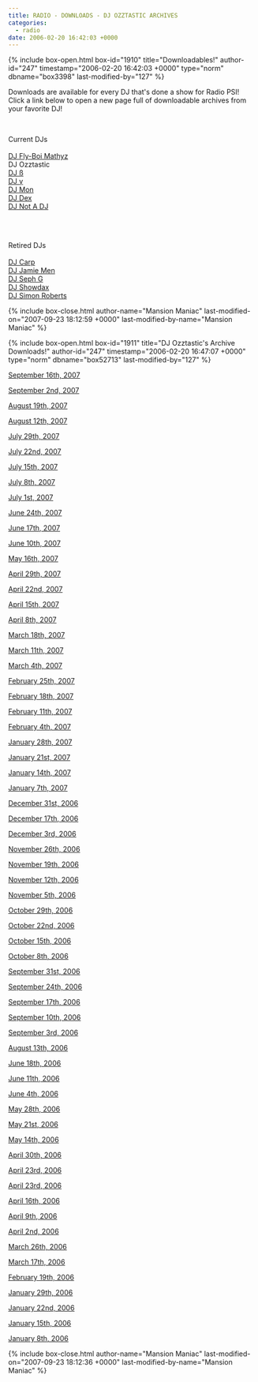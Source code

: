 ```yaml
---
title: RADIO - DOWNLOADS - DJ OZZTASTIC ARCHIVES
categories:
  - radio
date: 2006-02-20 16:42:03 +0000
---
```

{% include box-open.html box-id="1910" title="Downloadables!" author-id="247" timestamp="2006-02-20 16:42:03 +0000" type="norm" dbname="box3398" last-modified-by="127" %}
<p>
Downloads are available for every DJ that's done a show for Radio PSI!  Click a link below to open a new page full of downloadable archives from your favorite DJ!
</p><BR />

<p>Current DJs<BR /><BR />
<a href='/radio/downloads/mathyz'>DJ Fly-Boi Mathyz</a><BR />
DJ Ozztastic<BR />
<a href='/radio/downloads/b'>DJ ß</a><BR />
<a href='/radio/downloads/g'>DJ γ</a><BR />
<a href='/radio/downloads/mon'>DJ Mon</a><BR />
<a href='/radio/downloads/dex'>DJ Dex</a><BR />
<a href='/radio/downloads/notadj'>DJ Not A DJ</a><BR />
</p><BR /><BR />

<p>Retired DJs<BR /><BR />
<a href='/radio/downloads/carp'>DJ Carp</a><BR />
<a href='/radio/downloads/jamiemen'>DJ Jamie Men</a><BR />
<a href='/radio/downloads/sephg'>DJ Seph G</a><BR />
<a href='/radio/downloads/showdax'>DJ Showdax</a><BR />
<a href='/radio/downloads/simonbob'>DJ Simon Roberts</a><BR />
</p>
{% include box-close.html author-name="Mansion Maniac" last-modified-on="2007-09-23 18:12:59 +0000" last-modified-by-name="Mansion Maniac" %}

{% include box-open.html box-id="1911" title="DJ Ozztastic's Archive Downloads!" author-id="247" timestamp="2006-02-20 16:47:07 +0000" type="norm" dbname="box52713" last-modified-by="127" %}
<p>
<a href="http://radio.starmen.net/dumps/archives/ozztastic/radiopsidumpdjozwalled20070916.ogg" target="_blank">September 16th, 2007</a>
</p>

<p>
<a href="http://radio.starmen.net/dumps/archives/ozztastic/radiopsidumpdjozwalled20070902.ogg" target="_blank">September 2nd, 2007</a>
</p>

<p>
<a href="http://radio.starmen.net/dumps/archives/ozztastic/radiopsidumpdjozwalled20070819.ogg" target="_blank">August 19th, 2007</a>
</p>

<p>
<a href="http://radio.starmen.net/dumps/archives/ozztastic/radiopsidumpdjozwalled20070812.ogg" target="_blank">August 12th, 2007</a>
</p>

<p>
<a href="http://radio.starmen.net/dumps/archives/ozztastic/radiopsidumpdjozwalled20070729.ogg" target="_blank">July 29th, 2007</a>
</p>

<p>
<a href="http://radio.starmen.net/dumps/archives/ozztastic/radiopsidumpdjozwalled20070722.ogg" target="_blank">July 22nd, 2007</a>
</p>

<p>
<a href="http://radio.starmen.net/dumps/archives/ozztastic/radiopsidumpdjozwalled20070715.ogg" target="_blank">July 15th, 2007</a>
</p>

<p>
<a href="http://radio.starmen.net/dumps/archives/ozztastic/radiopsidumpdjozwalled20070708.ogg" target="_blank">July 8th, 2007</a>
</p>

<p>
<a href="http://radio.starmen.net/dumps/archives/ozztastic/radiopsidumpdjozwalled20070701.ogg" target="_blank">July 1st, 2007</a>
</p>

<p>
<a href="http://radio.starmen.net/dumps/archives/ozztastic/radiopsidumpdjozwalled20070624.ogg" target="_blank">June 24th, 2007</a>
</p>

<p>
<a href="http://radio.starmen.net/dumps/archives/ozztastic/radiopsidumpdjozwalled20070617.ogg" target="_blank">June 17th, 2007</a>
</p>

<p>
<a href="http://radio.starmen.net/dumps/archives/ozztastic/radiopsidumpdjozwalled20070610.ogg" target="_blank">June 10th, 2007</a>
</p>

<p>
<a href="http://radio.starmen.net/dumps/archives/ozztastic/radiopsidumpdjozwalled20070516.ogg" target="_blank">May 16th, 2007</a>
</p>

<p>
<a href="http://radio.starmen.net/dumps/archives/ozztastic/radiopsidumpdjozwalled20070429.ogg" target="_blank">April 29th, 2007</a>
</p>

<p>
<a href="http://radio.starmen.net/dumps/archives/ozztastic/radiopsidumpdjozwalled20070422.ogg" target="_blank">April 22nd, 2007</a>
</p>

<p>
<a href="http://radio.starmen.net/dumps/archives/ozztastic/radiopsidumpdjozwalled20070415.ogg" target="_blank">April 15th, 2007</a>
</p>

<p>
<a href="http://radio.starmen.net/dumps/archives/ozztastic/radiopsidumpdjozwalled20070408.ogg" target="_blank">April 8th, 2007</a>
</p>

<p>
<a href="http://radio.starmen.net/dumps/archives/ozztastic/radiopsidumpdjozwalled20070318.ogg" target="_blank">March 18th, 2007</a>
</p>

<p>
<a href="http://radio.starmen.net/dumps/archives/ozztastic/radiopsidumpdjozwalled20070311.ogg" target="_blank">March 11th, 2007</a>
</p>

<p>
<a href="http://radio.starmen.net/dumps/archives/ozztastic/radiopsidumpdjozwalled20070304.ogg" target="_blank">March 4th, 2007</a>
</p>

<p>
<a href="http://radio.starmen.net/dumps/archives/ozztastic/radiopsidumpdjozwalled20070225.ogg" target="_blank">February 25th, 2007</a>
</p>

<p>
<a href="http://radio.starmen.net/dumps/archives/ozztastic/radiopsidumpdjozwalled20070218.ogg" target="_blank">February 18th, 2007</a>
</p>

<p>
<a href="http://radio.starmen.net/dumps/archives/ozztastic/radiopsidumpdjozwalled20070211.ogg" target="_blank">February 11th, 2007</a>
</p>

<p>
<a href="http://radio.starmen.net/dumps/archives/ozztastic/radiopsidumpdjozwalled20070204.ogg" target="_blank">February 4th, 2007</a>
</p>

<p>
<a href="http://radio.starmen.net/dumps/archives/ozztastic/radiopsidumpdjozwalled20070128.ogg" target="_blank">January 28th, 2007</a>
</p>

<p>
<a href="http://radio.starmen.net/dumps/archives/ozztastic/radiopsidumpdjozwalled20070121.ogg" target="_blank">January 21st, 2007</a>
</p>

<p>
<a href="http://radio.starmen.net/dumps/archives/ozztastic/radiopsidumpdjozwalled20070114.ogg" target="_blank">January 14th, 2007</a>
</p>

<p>
<a href="http://radio.starmen.net/dumps/archives/ozztastic/radiopsidumpdjozwalled20070107.ogg" target="_blank">January 7th, 2007</a>
</p>

<p>
<a href="http://radio.starmen.net/dumps/archives/ozztastic/radiopsidumpdjozwalled20061231.ogg" target="_blank">December 31st, 2006</a>
</p>

<p>
<a href="http://radio.starmen.net/dumps/archives/ozztastic/radiopsidumpdjozwalled20061217.ogg" target="_blank">December 17th, 2006</a>
</p>

<p>
<a href="http://radio.starmen.net/dumps/archives/ozztastic/radiopsidumpdjozwalled20061203.ogg" target="_blank">December 3rd, 2006</a>
</p>

<p>
<a href="http://radio.starmen.net/dumps/archives/ozztastic/radiopsidumpdjozwalled20061126.ogg" target="_blank">November 26th, 2006</a>
</p>

<p>
<a href="http://radio.starmen.net/dumps/archives/ozztastic/radiopsidumpdjozwalled2006119.ogg" target="_blank">November 19th, 2006</a>
</p>

<p>
<a href="http://radio.starmen.net/dumps/archives/ozztastic/radiopsidumpdjozwalled20061112.ogg" target="_blank">November 12th, 2006</a>
</p>

<p>
<a href="http://radio.starmen.net/dumps/archives/ozztastic/radiopsidumpdjozwalled20061105.ogg" target="_blank">November 5th, 2006</a>
</p>

<p>
<a href="http://radio.starmen.net/dumps/archives/ozztastic/radiopsidumpdjozwalled20061029.ogg" target="_blank">October 29th, 2006</a>
</p>

<p>
<a href="http://radio.starmen.net/dumps/archives/ozztastic/radiopsidumpdjozwalled20061022.ogg" target="_blank">October 22nd, 2006</a>
</p>

<p>
<a href="http://radio.starmen.net/dumps/archives/ozztastic/radiopsidumpdjozwalled20061015.ogg" target="_blank">October 15th, 2006</a>
</p>

<p>
<a href="http://radio.starmen.net/dumps/archives/ozztastic/radiopsidumpdjozwalled20061008.ogg" target="_blank">October 8th, 2006</a>
</p>

<p>
<a href="http://radio.starmen.net/dumps/archives/ozztastic/radiopsidumpdjozwalled20060931.ogg" target="_blank">September 31st, 2006</a>
</p>

<p>
<a href="http://radio.starmen.net/dumps/archives/ozztastic/radiopsidumpdjozwalled20060924.ogg" target="_blank">September 24th, 2006</a>
</p>

<p>
<a href="http://radio.starmen.net/dumps/archives/ozztastic/radiopsidumpdjozwalled20060917.ogg" target="_blank">September 17th, 2006</a>
</p>

<p>
<a href="http://radio.starmen.net/dumps/archives/ozztastic/radiopsidumpdjozwalled20060910.ogg" target="_blank">September 10th, 2006</a>
</p>

<p>
<a href="http://radio.starmen.net/dumps/archives/ozztastic/radiopsidumpdjozwalled20060903.ogg" target="_blank">September 3rd, 2006</a>
</p>

<p>
<a href="http://radio.starmen.net/dumps/archives/ozztastic/radiopsidumpdjozwalled20060813.ogg" target="_blank">August 13th, 2006</a>
</p>

<p>
<a href="http://radio.starmen.net/dumps/archives/ozztastic/radiopsidumpdjozwalled20060618.ogg" target="_blank">June 18th, 2006</a>
</p>

<p>
<a href="http://radio.starmen.net/dumps/archives/ozztastic/radiopsidumpdjozwalled20060611.ogg" target="_blank">June 11th, 2006</a>
</p>

<p>
<a href="http://radio.starmen.net/dumps/archives/ozztastic/radiopsidumpdjozwalled20060604.ogg" target="_blank">June 4th, 2006</a>
</p>

<p>
<a href="http://radio.starmen.net/dumps/archives/ozztastic/radiopsidumpdjozwalled20060528.ogg" target="_blank">May 28th, 2006</a>
</p>

<p>
<a href="http://radio.starmen.net/dumps/archives/ozztastic/radiopsidumpdjozwalled20060521.ogg" target="_blank">May 21st, 2006</a>
</p>

<p>
<a href="http://radio.starmen.net/dumps/archives/ozztastic/radiopsidumpdjozwalled20060514.ogg" target="_blank">May 14th, 2006</a>
</p>

<p>
<a href="http://radio.starmen.net/dumps/archives/ozztastic/radiopsidumpdjozwalled20060430.ogg" target="_blank">April 30th, 2006</a>
</p>

<p>
<a href="http://radio.starmen.net/dumps/archives/ozztastic/radiopsidumpdjozwalled20060423.ogg" target="_blank">April 23rd, 2006</a>
</p>

<p>
<a href="http://radio.starmen.net/dumps/archives/ozztastic/radiopsidumpdjozwalled20060423.ogg" target="_blank">April 23rd, 2006</a>
</p>

<p>
<a href="http://radio.starmen.net/dumps/archives/ozztastic/radiopsidumpdjozwalled20060416.ogg" target="_blank">April 16th, 2006</a>
</p>

<p>
<a href="http://radio.starmen.net/dumps/archives/ozztastic/radiopsidumpdjozwalled20060409.ogg" target="_blank">April 9th, 2006</a>
</p>

<p>
<a href="http://radio.starmen.net/dumps/archives/ozztastic/radiopsidumpdjozwalled20060402.ogg" target="_blank">April 2nd, 2006</a>
</p>

<p>
<a href="http://radio.starmen.net/dumps/archives/ozztastic/radiopsidumpdjozwalled20060326.ogg" target="_blank">March 26th, 2006</a>
</p>

<p>
<a href="http://radio.starmen.net/dumps/archives/ozztastic/radiopsidumpdjozwalled20060317.ogg" target="_blank">March 17th, 2006</a>
</p>

<p>
<a href="http://radio.starmen.net/dumps/archives/ozztastic/radiopsidumpdjozwalled20060219.ogg" target="_blank">February 19th, 2006</a>
</p>

<p>
<a href="http://radio.starmen.net/dumps/archives/ozztastic/radiopsidumpdjozwalled20060129.ogg" target="_blank">January 29th, 2006</a>
</p>

<p>
<a href="http://radio.starmen.net/dumps/archives/ozztastic/radiopsidumpdjozwalled20060122.ogg" target="_blank">January 22nd, 2006</a>
</p>

<p>
<a href="http://radio.starmen.net/dumps/archives/ozztastic/radiopsidumpdjozwalled20060115.ogg" target="_blank">January 15th, 2006</a>
</p>

<p>
<a href="http://radio.starmen.net/dumps/archives/ozztastic/radiopsidumpdjozwalled20060108.ogg" target="_blank">January 8th, 2006</a>
</p>
{% include box-close.html author-name="Mansion Maniac" last-modified-on="2007-09-23 18:12:36 +0000" last-modified-by-name="Mansion Maniac" %}
